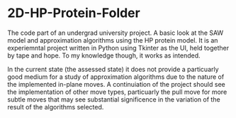 # 2D-HP-Protein-Folder
The code part of an undergrad university project. A basic look at the SAW model and approximation algorithms using the HP protein model.
It is an experiemntal project written in Python using Tkinter as the UI, held together by tape and hope. To my knowledge though, it works as intended.

In the current state (the assessed state) it does not provide a particuarly good medium for a study of approximation algorithms due to the nature of the implemented in-plane moves. A continuiation of the project should see the implementation of other move types, particuarly the pull move for more subtle moves that may see substantial significence in the variation of the result of the algorithms selected.
